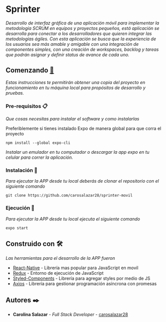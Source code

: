 
# Sprinter

_Desarrollo de interfaz gráfica de una aplicación móvil para implementar la metodología SCRUM en equipos y proyectos pequeños, está aplicación se desarrolla para conectar a los desarrolladores que quieren integrar las metodologías ágiles. Con esta aplicación se busca que la experiencia de los usuarios sea más amable y amigable con una integración de componentes simples, con una creación de workspaces, backlog y tareas que podrán asignar y definir status de avance de cada uno._

  
## Comenzando [🚀](https://github.com/carosalazar28/sprinter-movil)

_Estas instrucciones te permitirán obtener una copia del proyecto en funcionamiento en tu máquina local para propósitos de desarrollo y pruebas._

### Pre-requisitos 📋

_Que cosas necesitas para instalar el software y como instalarlas_

Preferiblemente si tienes instalado Expo de manera global para que corra el proyecto  
```
npm install --global expo-cli
```
_Instalar un emulador en tu computador o descargar la app expo en tu celular para correr la aplicación._

### Instalación 🔧

_Para ejecutar la APP desde tu local deberás de clonar el repositorio con el siguiente comando_

```
git clone https://github.com/carosalazar28/sprinter-movil
```

### Ejecución 🔧


_Para ejecutar la APP desde tu local ejecuta el siguiente comando_

```
expo start
```

## Construido con  🛠️

_Las herramientas para el desarrollo de la APP fueron_

-   [React-Native](https://reactnative.dev/)  - Librería mas popular para JavaScript en movil
-   [Redux](https://es.redux.js.org/)  - Entorno de ejecución de JavaScript
-   [Styled-Components](https://styled-components.com/)  - Librería para agregar styles por medio de JS
- [Axios](https://www.npmjs.com/package/axios)  - Librería para gestionar programación asíncrona con promesas

## Autores  ✒️

-   **Carolina Salazar**  -  _Full Stack Developer_  -  [carosalazar28](https://github.com/carosalazar28)
